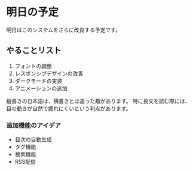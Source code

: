 # 明日の予定

明日はこのシステムをさらに改良する予定です。

## やることリスト

1. フォントの調整
2. レスポンシブデザインの改善
3. ダークモードの実装
4. アニメーションの追加

縦書きの日本語は、横書きとは違った趣があります。
特に長文を読む際には、目の動きが自然で疲れにくいという利点があります。

### 追加機能のアイデア

- 目次の自動生成
- タグ機能
- 検索機能
- RSS配信
